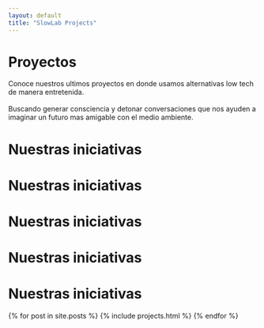 ```yaml
---
layout: default
title: "SlowLab Projects"
---
```


<div class="two-columns">
  <div class="col-text green-bg">
      <h1 class="yellow">
        Proyectos
      </h1>
    <p class="yellow">
    Conoce nuestros ultimos proyectos en donde usamos alternativas low tech de manera entretenida.
    <br><br>Buscando generar consciencia y detonar conversaciones que nos ayuden a imaginar un futuro mas amigable con el medio ambiente.
    </p>
    </div>

  <div class="col-img projects">
  </div>
</div>

<!-- Section banner -->
<div class="section-banner lily-bg">
    <span class="banner-item"><h1>Nuestras iniciativas</h1></span>
    <span class="banner-item"><h1>Nuestras iniciativas</h1></span>
    <span class="banner-item"><h1>Nuestras iniciativas</h1></span>
    <span class="banner-item"><h1>Nuestras iniciativas</h1></span>
    <span class="banner-item"><h1>Nuestras iniciativas</h1></span>
</div>

<!-- Projects cards -->
<div class="cards projects">
{% for post in site.posts %}
  {% include projects.html %}
{% endfor %}
</div>
